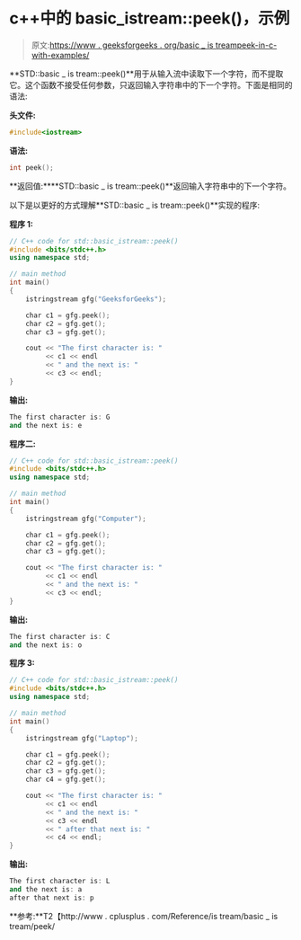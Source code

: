 # c++中的 basic_istream::peek()，示例

> 原文:[https://www . geeksforgeeks . org/basic _ is treampeek-in-c-with-examples/](https://www.geeksforgeeks.org/basic_istreampeek-in-c-with-examples/)

**STD::basic _ is tream::peek()**用于从输入流中读取下一个字符，而不提取它。这个函数不接受任何参数，只返回输入字符串中的下一个字符。下面是相同的语法:

**头文件:**

```cpp
#include<iostream>

```

**语法:**

```cpp
int peek();

```

**返回值:****STD::basic _ is tream::peek()**返回输入字符串中的下一个字符。

以下是以更好的方式理解**STD::basic _ is tream::peek()**实现的程序:

**程序 1:**

```cpp
// C++ code for std::basic_istream::peek()
#include <bits/stdc++.h>
using namespace std;

// main method
int main()
{
    istringstream gfg("GeeksforGeeks");

    char c1 = gfg.peek();
    char c2 = gfg.get();
    char c3 = gfg.get();

    cout << "The first character is: "
         << c1 << endl
         << " and the next is: "
         << c3 << endl;
}
```

**输出:**

```cpp
The first character is: G 
and the next is: e

```

**程序二:**

```cpp
// C++ code for std::basic_istream::peek()
#include <bits/stdc++.h>
using namespace std;

// main method
int main()
{
    istringstream gfg("Computer");

    char c1 = gfg.peek();
    char c2 = gfg.get();
    char c3 = gfg.get();

    cout << "The first character is: "
         << c1 << endl
         << " and the next is: "
         << c3 << endl;
}
```

**输出:**

```cpp
The first character is: C 
and the next is: o

```

**程序 3:**

```cpp
// C++ code for std::basic_istream::peek()
#include <bits/stdc++.h>
using namespace std;

// main method
int main()
{
    istringstream gfg("Laptop");

    char c1 = gfg.peek();
    char c2 = gfg.get();
    char c3 = gfg.get();
    char c4 = gfg.get();

    cout << "The first character is: "
         << c1 << endl
         << " and the next is: "
         << c3 << endl
         << " after that next is: "
         << c4 << endl;
}
```

**输出:**

```cpp
The first character is: L 
and the next is: a 
after that next is: p

```

**参考:**T2【http://www . cplusplus . com/Reference/is tream/basic _ is tream/peek/